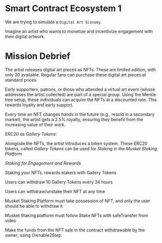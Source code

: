 # Smart Contract Ecosystem 1

We are trying to simulate a `Digital Art Economy`.

Imagine an artist who wants to monetize and incentivize engagement with their digital artwork.

# Mission Debrief

The artist releases digital art pieces as NFTs. These are limited edition, with only 20 available.
Regular fans can purchase these digital art pieces at standard prices.

Early supporters, patrons, or those who attended a virtual art event (whose addresses the artist collected) are part of a special group. Using the Merkle tree setup, these individuals can acquire the NFTs at a discounted rate. This rewards loyalty and early support.

Every time an NFT changes hands in the future (e.g., resold in a secondary market), the artist gets a 2.5% royalty, ensuring they benefit from the increasing value of their work.

_ERC20 as Gallery Tokens_:

Alongside the NFTs, the artist introduces a token system. These ERC20 tokens, called _Gallery Tokens_ can be used for _Staking_ in the _Musket Staking Platform_

_Staking for Engagement and Rewards_

Staking your NFTs, rewards stakers with Gallery Tokens

Users can withdraw 10 Gallery Tokens every 24 hours

Users can withdraw/unstake their NFT at any time

Musket Staking Platform must take possession of NFT, and only the user should be able to withdraw it

Musket Staking platform must follow Stake NFTs with safeTransfer from video

Make the funds from the NFT sale in the contract withdrawable by the owner, using Ownable2Step.
